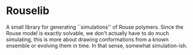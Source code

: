 Rouselib
========
A small library for generating ``simulations'' of Rouse polymers. Since the
Rouse model is exactly solvable, we don't actually have to do much simulating,
this is more about drawing conformations from a known ensemble or evolving them
in time. In that sense, somewhat simulation-ish.
